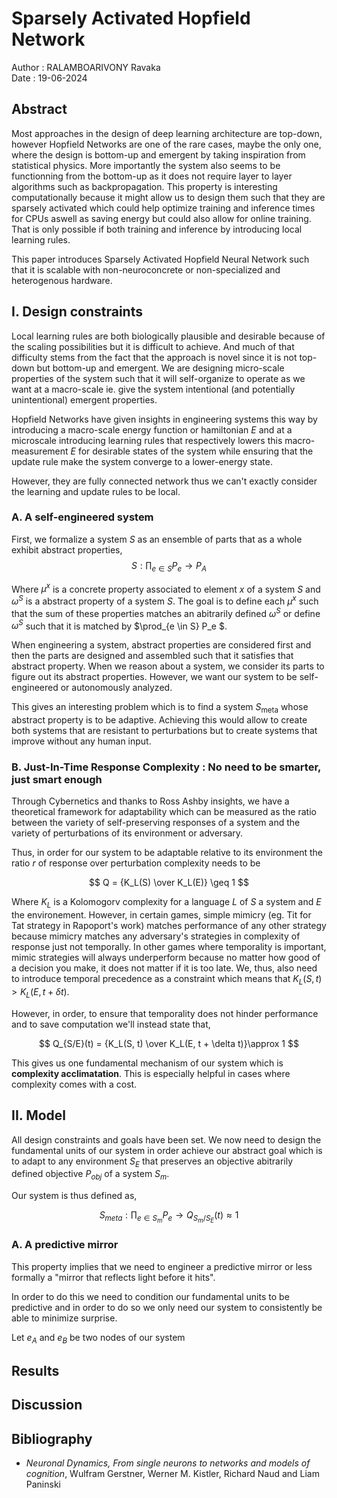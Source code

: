 # Sparsely Activated Hopfield Network 

Author : RALAMBOARIVONY Ravaka \
Date : 19-06-2024

## Abstract

Most approaches in the design of deep learning architecture are top-down, however Hopfield Networks are one of the rare cases, maybe the only one, where the design is bottom-up and emergent by taking inspiration from statistical physics. More importantly the system also seems to be functionning from the bottom-up as it does not require layer to layer algorithms such as backpropagation. This property is interesting computationally because it might allow us to design them such that they are sparsely activated which could  help optimize training and inference times for CPUs aswell as saving energy but could also allow for online training. That is only possible if both training and inference by introducing local learning rules.

This paper introduces Sparsely Activated Hopfield Neural Network such that it is scalable with non-neuroconcrete or non-specialized and heterogenous hardware.

## I. Design constraints

Local learning rules are both biologically plausible and desirable because of the scaling possibilities but it is difficult to achieve. And much of that difficulty stems from the fact that the approach is novel since it is not top-down but bottom-up and emergent. We are designing micro-scale properties of the system such that it will self-organize to operate as we want at a macro-scale ie. give the system intentional (and potentially unintentional) emergent properties.

Hopfield Networks have given insights in engineering systems this way by introducing a macro-scale energy function or hamiltonian $E$ and at a microscale introducing learning rules that respectively lowers this macro-measurement $E$ for desirable states of the system while ensuring that the update rule make the system converge to a lower-energy state.

However, they are fully connected network thus we can't exactly consider the learning and update rules to be local. 

### A. A self-engineered system

First, we formalize a system $S$ as an ensemble of parts that as a whole exhibit abstract properties,
$$
S : \prod_{e \in S} P_e \rightarrow P_A
$$

Where $\mu^x$ is a concrete property associated to element $x$ of a system $S$ and $\omega^S$ is a abstract property of a system $S$. The goal is to define each $\mu^x$ such that the sum of these properties matches an abitrarily defined $\omega^S$ or define $\omega^S$ such that it is matched by $\prod_{e \in S} P_e $.

When engineering a system, abstract properties are considered first and then the parts are designed and assembled such that it satisfies that abstract property. When we reason about a system, we consider its parts to figure out its abstract properties. However, we want our system to be self-engineered or autonomously analyzed.

This gives an interesting problem which is to find a system $S_{\text{meta}}$ whose abstract property is to be adaptive. Achieving this would allow to create both systems that are resistant to perturbations but to create systems that improve without any human input.

### B. Just-In-Time Response Complexity : No need to be smarter, just smart enough

Through Cybernetics and thanks to Ross Ashby insights, we have a theoretical framework for adaptability which can be measured as the ratio between the variety of self-preserving responses of a system and the variety of perturbations of its environment or adversary.

Thus, in order for our system to be adaptable relative to its environment the ratio $r$ of response over perturbation complexity needs to be 

$$ Q = {K_L(S) \over K_L(E)} \geq 1 $$

Where $K_L$ is a Kolomogorv complexity for a language $L$ of $S$ a system and $E$ the environement. However, in certain games, simple mimicry (eg. Tit for Tat strategy in Rapoport's work) matches performance of any other strategy because mimicry matches any adversary's strategies in complexity of response just not temporally. In other games where temporality is important, mimic strategies will always underperform because no matter how good of a decision you make, it does not matter if it is too late. We, thus, also need to introduce temporal precedence as a constraint which means that $K_L(S, t) > K_L(E, t+\delta t)$.

However, in order, to ensure that temporality does not hinder performance and to save computation we'll instead state that,

$$
Q_{S/E}(t) = {K_L(S, t) \over K_L(E, t + \delta t)}\approx 1
$$

This gives us one fundamental mechanism of our system which is **complexity acclimatation**. This is especially helpful in cases where complexity comes with a cost. 

## II. Model

All design constraints and goals have been set. We now need to design the fundamental units of our system in order achieve our abstract goal which is to adapt to any environment $S_E$ that preserves an objective abitrarily defined objective $P_{obj}$ of a system $S_{m}$.

Our system is thus defined as,

$$
S_{meta} : \prod_{e \in S_{m}} P_e \rightarrow  Q_{S_{m}/S_E}(t) \approx 1
$$

### A. A predictive mirror

This property implies that we need to engineer a predictive mirror or less formally a "mirror that reflects light before it hits".

In order to do this we need to condition our fundamental units to be predictive and in order to do so we only need our system to consistently be able to minimize surprise.

Let $e_{A}$ and $e_{B}$ be two nodes of our system

## Results



## Discussion

## Bibliography

- _Neuronal Dynamics, From single neurons to networks and models of cognition_, Wulfram Gerstner, Werner M. Kistler, Richard Naud and Liam Paninski